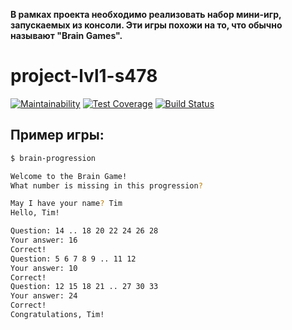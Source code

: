 **В рамках проекта необходимо реализовать набор мини-игр, запускаемых из консоли. Эти игры похожи на то, что обычно называют "Brain Games".**

# project-lvl1-s478

[![Maintainability](https://api.codeclimate.com/v1/badges/331ca84ac7a9c7c23cba/maintainability)](https://codeclimate.com/github/spectralwind/project-lvl1-s478/maintainability)
[![Test Coverage](https://api.codeclimate.com/v1/badges/331ca84ac7a9c7c23cba/test_coverage)](https://codeclimate.com/github/spectralwind/project-lvl1-s478/test_coverage)
[![Build Status](https://travis-ci.org/spectralwind/project-lvl1-s478.svg?branch=master)](https://travis-ci.org/spectralwind/project-lvl1-s478)

## Пример игры:

```sh
$ brain-progression

Welcome to the Brain Game!
What number is missing in this progression?

May I have your name? Tim
Hello, Tim!

Question: 14 .. 18 20 22 24 26 28
Your answer: 16
Correct!
Question: 5 6 7 8 9 .. 11 12
Your answer: 10
Correct!
Question: 12 15 18 21 .. 27 30 33
Your answer: 24
Correct!
Congratulations, Tim!
```